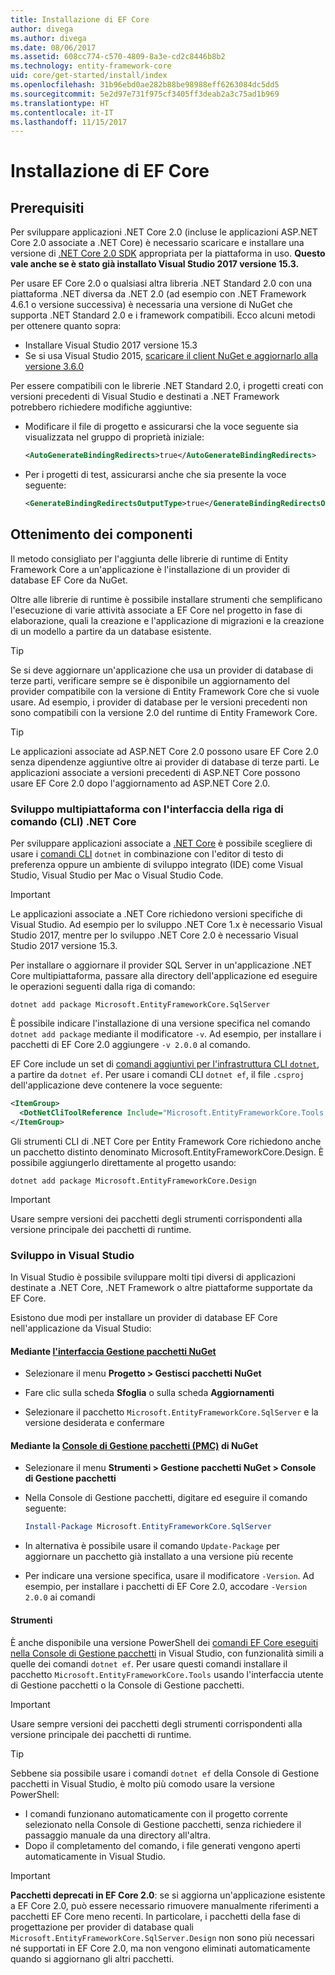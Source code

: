 ```yaml
---
title: Installazione di EF Core
author: divega
ms.author: divega
ms.date: 08/06/2017
ms.assetid: 608cc774-c570-4809-8a3e-cd2c8446b8b2
ms.technology: entity-framework-core
uid: core/get-started/install/index
ms.openlocfilehash: 31b96ebd0ae282b88be98988eff6263084dc5dd5
ms.sourcegitcommit: 5e2d97e731f975cf3405ff3deab2a3c75ad1b969
ms.translationtype: HT
ms.contentlocale: it-IT
ms.lasthandoff: 11/15/2017
---
```

# <a name="installing-ef-core"></a>Installazione di EF Core

## <a name="prerequisites"></a>Prerequisiti

Per sviluppare applicazioni .NET Core 2.0 (incluse le applicazioni ASP.NET Core 2.0 associate a .NET Core) è necessario scaricare e installare una versione di [.NET Core 2.0 SDK](https://www.microsoft.com/net/download/core) appropriata per la piattaforma in uso. **Questo vale anche se è stato già installato Visual Studio 2017 versione 15.3.**

Per usare EF Core 2.0 o qualsiasi altra libreria .NET Standard 2.0 con una piattaforma .NET diversa da .NET 2.0 (ad esempio con .NET Framework 4.6.1 o versione successiva) è necessaria una versione di NuGet che supporta .NET Standard 2.0 e i framework compatibili. Ecco alcuni metodi per ottenere quanto sopra:

* Installare Visual Studio 2017 versione 15.3
* Se si usa Visual Studio 2015, [scaricare il client NuGet e aggiornarlo alla versione 3.6.0](https://www.nuget.org/downloads)

Per essere compatibili con le librerie .NET Standard 2.0, i progetti creati con versioni precedenti di Visual Studio e destinati a .NET Framework potrebbero richiedere modifiche aggiuntive:

* Modificare il file di progetto e assicurarsi che la voce seguente sia visualizzata nel gruppo di proprietà iniziale:
  ``` xml
  <AutoGenerateBindingRedirects>true</AutoGenerateBindingRedirects>
  ```

* Per i progetti di test, assicurarsi anche che sia presente la voce seguente:
  ``` xml
  <GenerateBindingRedirectsOutputType>true</GenerateBindingRedirectsOutputType>
  ```

## <a name="getting-the-bits"></a>Ottenimento dei componenti
Il metodo consigliato per l'aggiunta delle librerie di runtime di Entity Framework Core a un'applicazione è l'installazione di un provider di database EF Core da NuGet.

Oltre alle librerie di runtime è possibile installare strumenti che semplificano l'esecuzione di varie attività associate a EF Core nel progetto in fase di elaborazione, quali la creazione e l'applicazione di migrazioni e la creazione di un modello a partire da un database esistente.

> [!TIP]  
> Se si deve aggiornare un'applicazione che usa un provider di database di terze parti, verificare sempre se è disponibile un aggiornamento del provider compatibile con la versione di Entity Framework Core che si vuole usare. Ad esempio, i provider di database per le versioni precedenti non sono compatibili con la versione 2.0 del runtime di Entity Framework Core.  

> [!TIP]  
> Le applicazioni associate ad ASP.NET Core 2.0 possono usare EF Core 2.0 senza dipendenze aggiuntive oltre ai provider di database di terze parti. Le applicazioni associate a versioni precedenti di ASP.NET Core possono usare EF Core 2.0 dopo l'aggiornamento ad ASP.NET Core 2.0.

<a name="cli"></a>
### <a name="cross-platform-development-using-the-net-core-command-line-interface-cli"></a>Sviluppo multipiattaforma con l'interfaccia della riga di comando (CLI) .NET Core

Per sviluppare applicazioni associate a [.NET Core](https://www.microsoft.com/net/download/core) è possibile scegliere di usare i [comandi CLI](https://docs.microsoft.com/dotnet/core/tools/) `dotnet` in combinazione con l'editor di testo di preferenza oppure un ambiente di sviluppo integrato (IDE) come Visual Studio, Visual Studio per Mac o Visual Studio Code.

> [!IMPORTANT]  
> Le applicazioni associate a .NET Core richiedono versioni specifiche di Visual Studio. Ad esempio per lo sviluppo .NET Core 1.x è necessario Visual Studio 2017, mentre per lo sviluppo .NET Core 2.0 è necessario Visual Studio 2017 versione 15.3.

Per installare o aggiornare il provider SQL Server in un'applicazione .NET Core multipiattaforma, passare alla directory dell'applicazione ed eseguire le operazioni seguenti dalla riga di comando:

``` Console
dotnet add package Microsoft.EntityFrameworkCore.SqlServer
```

È possibile indicare l'installazione di una versione specifica nel comando `dotnet add package` mediante il modificatore `-v`. Ad esempio, per installare i pacchetti di EF Core 2.0 aggiungere `-v 2.0.0` al comando.

EF Core include un set di [comandi aggiuntivi per l'infrastruttura CLI `dotnet`](../../miscellaneous/cli/dotnet.md), a partire da `dotnet ef`. Per usare i comandi CLI `dotnet ef`, il file `.csproj` dell'applicazione deve contenere la voce seguente:

``` xml
<ItemGroup>
  <DotNetCliToolReference Include="Microsoft.EntityFrameworkCore.Tools.DotNet" Version="2.0.0" />
</ItemGroup>
```

Gli strumenti CLI di .NET Core per Entity Framework Core richiedono anche un pacchetto distinto denominato Microsoft.EntityFrameworkCore.Design. È possibile aggiungerlo direttamente al progetto usando:

``` Console
dotnet add package Microsoft.EntityFrameworkCore.Design
```

> [!IMPORTANT]  
> Usare sempre versioni dei pacchetti degli strumenti corrispondenti alla versione principale dei pacchetti di runtime.

<a name="visual-studio"></a>
### <a name="visual-studio-development"></a>Sviluppo in Visual Studio

In Visual Studio è possibile sviluppare molti tipi diversi di applicazioni destinate a .NET Core, .NET Framework o altre piattaforme supportate da EF Core.

Esistono due modi per installare un provider di database EF Core nell'applicazione da Visual Studio:

#### <a name="using-nugets-package-manager-user-interfacehttpsdocsmicrosoftcomnugettoolspackage-manager-ui"></a>Mediante [l'interfaccia Gestione pacchetti NuGet](https://docs.microsoft.com/nuget/tools/package-manager-ui)

* Selezionare il menu **Progetto > Gestisci pacchetti NuGet**

* Fare clic sulla scheda **Sfoglia** o sulla scheda **Aggiornamenti**

* Selezionare il pacchetto `Microsoft.EntityFrameworkCore.SqlServer` e la versione desiderata e confermare

#### <a name="using-nugets-package-manager-console-pmchttpsdocsmicrosoftcomnugettoolspackage-manager-console"></a>Mediante la [Console di Gestione pacchetti (PMC)](https://docs.microsoft.com/nuget/tools/package-manager-console) di NuGet

* Selezionare il menu **Strumenti > Gestione pacchetti NuGet > Console di Gestione pacchetti**

* Nella Console di Gestione pacchetti, digitare ed eseguire il comando seguente:

  ``` PowerShell  
  Install-Package Microsoft.EntityFrameworkCore.SqlServer
  ```
* In alternativa è possibile usare il comando `Update-Package` per aggiornare un pacchetto già installato a una versione più recente

* Per indicare una versione specifica, usare il modificatore `-Version`. Ad esempio, per installare i pacchetti di EF Core 2.0, accodare `-Version 2.0.0` ai comandi

#### <a name="tools"></a>Strumenti

È anche disponibile una versione PowerShell dei [comandi EF Core eseguiti nella Console di Gestione pacchetti](../../miscellaneous/cli/powershell.md) in Visual Studio, con funzionalità simili a quelle dei comandi `dotnet ef`. Per usare questi comandi installare il pacchetto `Microsoft.EntityFrameworkCore.Tools` usando l'interfaccia utente di Gestione pacchetti o la Console di Gestione pacchetti.

> [!IMPORTANT]  
> Usare sempre versioni dei pacchetti degli strumenti corrispondenti alla versione principale dei pacchetti di runtime.

> [!TIP]  
> Sebbene sia possibile usare i comandi `dotnet ef` della Console di Gestione pacchetti in Visual Studio, è molto più comodo usare la versione PowerShell:
> * I comandi funzionano automaticamente con il progetto corrente selezionato nella Console di Gestione pacchetti, senza richiedere il passaggio manuale da una directory all'altra.  
> * Dopo il completamento del comando, i file generati vengono aperti automaticamente in Visual Studio.

> [!IMPORTANT]  
> **Pacchetti deprecati in EF Core 2.0**: se si aggiorna un'applicazione esistente a EF Core 2.0, può essere necessario rimuovere manualmente riferimenti a pacchetti EF Core meno recenti. In particolare, i pacchetti della fase di progettazione per provider di database quali `Microsoft.EntityFrameworkCore.SqlServer.Design` non sono più necessari né supportati in EF Core 2.0, ma non vengono eliminati automaticamente quando si aggiornano gli altri pacchetti.
